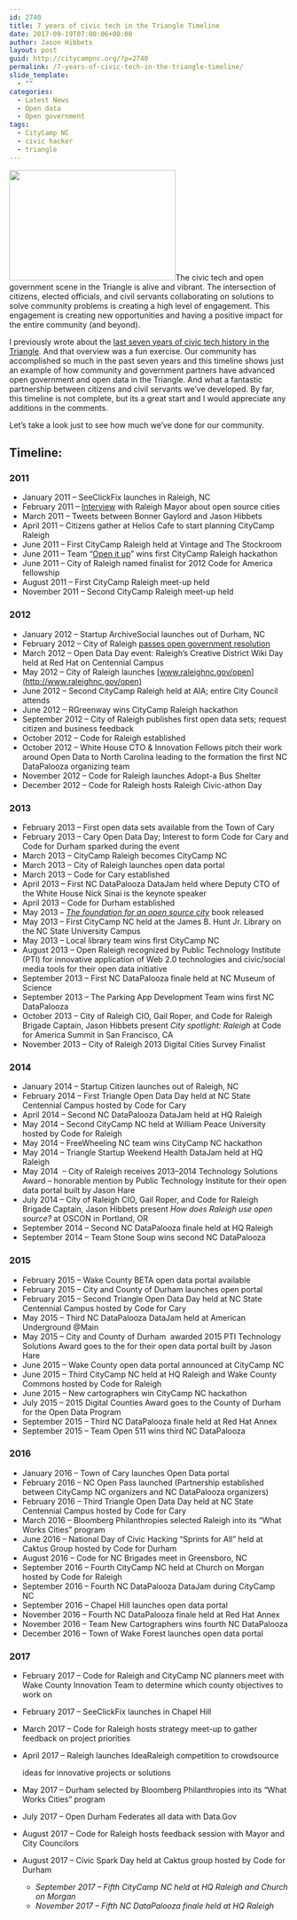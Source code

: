 ```yaml
---
id: 2740
title: 7 years of civic tech in the Triangle Timeline
date: 2017-09-19T07:00:06+00:00
author: Jason Hibbets
layout: post
guid: http://citycampnc.org/?p=2740
permalink: /7-years-of-civic-tech-in-the-triangle-timeline/
slide_template:
  - ""
categories:
  - Latest News
  - Open data
  - Open government
tags:
  - CityCamp NC
  - civic hacker
  - triangle
---
```

<img class="alignright size-medium wp-image-1640" src="http://citycampnc.org/wp-content/uploads/2015/06/1977478_693880104068231_3228773535036306750_n-300x199.jpg" alt="" width="300" height="199" data-id="1640" />The civic tech and open government scene in the Triangle is alive and vibrant. The intersection of citizens, elected officials, and civil servants collaborating on solutions to solve community problems is creating a high level of engagement. This engagement is creating new opportunities and having a positive impact for the entire community (and beyond).

I previously wrote about the [last seven years of civic tech history in the Triangle](http://wp.me/p8xeOh-HM). And that overview was a fun exercise. Our community has accomplished so much in the past seven years and this timeline shows just an example of how community and government partners have advanced open government and open data in the Triangle. And what a fantastic partnership between citizens and civil servants we&#8217;ve developed. By far, this timeline is not complete, but its a great start and I would appreciate any additions in the comments.

Let&#8217;s take a look just to see how much we&#8217;ve done for our community.<!--more-->

## Timeline:

### 2011

  * January 2011 &#8211; SeeClickFix launches in Raleigh, NC
  * February 2011 &#8211; [Interview](https://opensource.com/government/11/2/raleigh-nc-worlds-first-open-source-city) with Raleigh Mayor about open source cities
  * March 2011 &#8211; Tweets between Bonner Gaylord and Jason Hibbets
  * April 2011 &#8211; Citizens gather at Helios Cafe to start planning CityCamp Raleigh
  * June 2011 &#8211; First CityCamp Raleigh held at Vintage and The Stockroom
  * June 2011 &#8211; Team “[Open it up](http://citycampnc.org/2011/06/06/open-it-up-team-wins-citycamp-raleigh-prize/)” wins first CityCamp Raleigh hackathon
  * June 2011 &#8211; City of Raleigh named finalist for 2012 Code for America fellowship
  * August 2011 &#8211; First CityCamp Raleigh meet-up held
  * November 2011 &#8211; Second CityCamp Raleigh meet-up held

### 2012

  * January 2012 &#8211; Startup ArchiveSocial launches out of Durham, NC
  * February 2012 &#8211; City of Raleigh [passes open government resolution](https://opensource.com/government/12/2/how-get-your-city-pass-open-government-policy)
  * March 2012 &#8211; Open Data Day event: Raleigh’s Creative District Wiki Day held at Red Hat on Centennial Campus
  * May 2012 &#8211; City of Raleigh launches [www.raleighnc.gov/open](http://www.raleighnc.gov/open)
  * June 2012 &#8211; Second CityCamp Raleigh held at AIA; entire City Council attends
  * June 2012 &#8211; RGreenway wins CityCamp Raleigh hackathon
  * September 2012 &#8211; City of Raleigh publishes first open data sets; request citizen and business feedback
  * October 2012 &#8211; Code for Raleigh established
  * October 2012 &#8211; White House CTO & Innovation Fellows pitch their work around Open Data to North Carolina leading to the formation the first NC DataPalooza organizing team
  * November 2012 &#8211; Code for Raleigh launches Adopt-a Bus Shelter
  * December 2012 &#8211; Code for Raleigh hosts Raleigh Civic-athon Day

### 2013

  * February 2013 &#8211; First open data sets available from the Town of Cary
  * February 2013 &#8211; Cary Open Data Day; Interest to form Code for Cary and Code for Durham sparked during the event
  * March 2013 &#8211; CityCamp Raleigh becomes CityCamp NC
  * March 2013 &#8211; City of Raleigh launches open data portal
  * March 2013 &#8211; Code for Cary established
  * April 2013 &#8211; First NC DataPalooza DataJam held where Deputy CTO of the White House Nick Sinai is the keynote speaker
  * April 2013 &#8211; Code for Durham established
  * May 2013 &#8211; [_The foundation for an open source city_](http://theopensourcecity.com/) book released
  * May 2013 &#8211; First CityCamp NC held at the James B. Hunt Jr. Library on the NC State University Campus
  * May 2013 &#8211; Local library team wins first CityCamp NC
  * August 2013 &#8211; Open Raleigh recognized by Public Technology Institute (PTI) for innovative application of Web 2.0 technologies and civic/social media tools for their open data initiative
  * September 2013 &#8211; First NC DataPalooza finale held at NC Museum of Science
  * September 2013 &#8211; The Parking App Development Team wins first NC DataPalooza
  * October 2013 &#8211; City of Raleigh CIO, Gail Roper, and Code for Raleigh Brigade Captain, Jason Hibbets present _City spotlight: Raleigh_ at Code for America Summit in San Francisco, CA
  * November 2013 &#8211; City of Raleigh 2013 Digital Cities Survey Finalist

### 2014

  * January 2014 &#8211; Startup Citizen launches out of Raleigh, NC
  * February 2014 &#8211; First Triangle Open Data Day held at NC State Centennial Campus hosted by Code for Cary
  * April 2014 &#8211; Second NC DataPalooza DataJam held at HQ Raleigh
  * May 2014 &#8211; Second CityCamp NC held at William Peace University hosted by Code for Raleigh
  * May 2014 &#8211; FreeWheeling NC team wins CityCamp NC hackathon
  * May 2014 &#8211; Triangle Startup Weekend Health DataJam held at HQ Raleigh
  * May 2014  &#8211; City of Raleigh receives 2013–2014 Technology Solutions Award &#8211; honorable mention by Public Technology Institute for their open data portal built by Jason Hare
  * July 2014 &#8211; City of Raleigh CIO, Gail Roper, and Code for Raleigh Brigade Captain, Jason Hibbets present _How does Raleigh use open source?_ at OSCON in Portland, OR
  * September 2014 &#8211; Second NC DataPalooza finale held at HQ Raleigh
  * September 2014 &#8211; Team Stone Soup wins second NC DataPalooza

### 2015

  * February 2015 &#8211; Wake County BETA open data portal available
  * February 2015 &#8211; City and County of Durham launches open portal
  * February 2015 &#8211; Second Triangle Open Data Day held at NC State Centennial Campus hosted by Code for Cary
  * May 2015 &#8211; Third NC DataPalooza DataJam held at American Underground @Main
  * May 2015 &#8211; City and County of Durham  awarded 2015 PTI Technology Solutions Award goes to the for their open data portal built by Jason Hare
  * June 2015 &#8211; Wake County open data portal announced at CityCamp NC
  * June 2015 &#8211; Third CityCamp NC held at HQ Raleigh and Wake County Commons hosted by Code for Raleigh
  * June 2015 &#8211; New cartographers win CityCamp NC hackathon
  * July 2015 &#8211; 2015 Digital Counties Award goes to the County of Durham for the Open Data Program
  * September 2015 &#8211; Third NC DataPalooza finale held at Red Hat Annex
  * September 2015 &#8211; Team Open 511 wins third NC DataPalooza

### 2016

  * January 2016 &#8211; Town of Cary launches Open Data portal
  * February 2016 &#8211; NC Open Pass launched (Partnership established between CityCamp NC organizers and NC DataPalooza organizers)
  * February 2016 &#8211; Third Triangle Open Data Day held at NC State Centennial Campus hosted by Code for Cary
  * March 2016 &#8211; Bloomberg Philanthropies selected Raleigh into its “What Works Cities” program
  * June 2016 &#8211; National Day of Civic Hacking “Sprints for All” held at Caktus Group hosted by Code for Durham
  * August 2016 &#8211; Code for NC Brigades meet in Greensboro, NC
  * September 2016 &#8211; Fourth CityCamp NC held at Church on Morgan hosted by Code for Raleigh
  * September 2016 &#8211; Fourth NC DataPalooza DataJam during CityCamp NC
  * September 2016 &#8211; Chapel Hill launches open data portal
  * November 2016 &#8211; Fourth NC DataPalooza finale held at Red Hat Annex
  * November 2016 &#8211; Team New Cartographers wins fourth NC DataPalooza
  * December 2016 &#8211; Town of Wake Forest launches open data portal

### 2017

  * February 2017 &#8211; Code for Raleigh and CityCamp NC planners meet with Wake County Innovation Team to determine which county objectives to work on
  * February 2017 &#8211; SeeClickFix launches in Chapel Hill
  * March 2017 &#8211; Code for Raleigh hosts strategy meet-up to gather feedback on project priorities
  * April 2017 &#8211; Raleigh launches IdeaRaleigh competition to crowdsource
  
    ideas for innovative projects or solutions
  * May 2017 &#8211; Durham selected by Bloomberg Philanthropies into its “What Works Cities” program
  * July 2017 &#8211; Open Durham Federates all data with Data.Gov
  * August 2017 &#8211; Code for Raleigh hosts feedback session with Mayor and City Councilors
  * August 2017 &#8211; Civic Spark Day held at Caktus group hosted by Code for Durham 
      * _September 2017 &#8211; Fifth CityCamp NC held at HQ Raleigh and Church on Morgan_
      * _November 2017 &#8211; Fifth NC DataPalooza finale held at HQ Raleigh_

&nbsp;